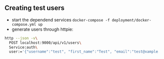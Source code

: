 
## Creating test users
* start the dependend services `docker-compose -f deployment/docker-compose.yml up`
* generate users through httpie:
```bash
http --json -v\
  POST localhost:9000/api/v1/users\
  Service:auth\
  user:='{"username":"test", "first_name":"Test", "email":"test@xample.com"}'
```
